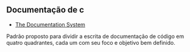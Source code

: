## Documentação de c

* [The Documentation System](https://documentation.divio.com/)

Padrão proposto para dividir a escrita de documentação de código em quatro quadrantes, cada um com seu foco e objetivo bem definido.
